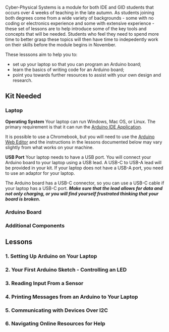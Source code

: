 Cyber-Physical Systems is a module for both IDE and GID students that occurs over 4 weeks of teaching in the late autumn. As students joining both degrees come from a wide variety of backgrounds - some with no coding or electronics experience and some with extensive experience - these set of lessons are to help introduce some of the key tools and concepts that will be needed. Students who feel they need to spend more time to better grasp these topics will then have time to indepedently work on their skills before the module begins in November.

These lesssons aim to help you to: 
* set up your laptop so that you can program an Arduino board;
* learn the basics of writing code for an Arduino board;
* point you towards further resources to assist with your own design and research.

## Kit Needed
### Laptop
**Operating System**
Your laptop can run Windows, Mac OS, or Linux. The primary requirement is that it can run the [Arduino IDE Application](https://www.arduino.cc/en/software).

It is possible to use a Chromebook, but you will need to use the [Arduino Web Editor](https://create.arduino.cc/editor/) and the instructions in the lessons documented below may vary slightly from what works on your machine.

**USB Port**
Your laptop needs to have a USB port. You will connect your Arduino board to your laptop using a USB lead. A USB-C to USB-A lead will be provided in your kit. If your laptop does not have a USB-A port, you need to use an adaptor for your laptop.

The Arduino board has a USB-C connector, so you can use a USB-C cable if your laptop has a USB-C port. **_Make sure that the lead allows for data and not only charging, or you will find yourself frustrated thinking that your board is broken._**


### Arduino Board

### Additional Components



## Lessons

### 1. Setting Up Arduino on Your Laptop

### 2. Your First Arduino Sketch - Controlling an LED

### 3. Reading Input From a Sensor

### 4. Printing Messages from an Arduino to Your Laptop

### 5. Communicating with Devices Over I2C

### 6. Navigating Online Resources for Help
